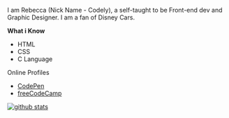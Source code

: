 I am Rebecca (Nick Name - Codely), a self-taught to be Front-end dev and Graphic Designer. I am a fan of Disney Cars.

**What i Know**

- HTML
- CSS
- C Language


Online Profiles
- [CodePen](https://codepen.io/codly)
- [freeCodeCamp](https://www.freecodecamp.org/codely)

[![github stats](https://github-readme-stats.vercel.app/api?username=Codely-F&count_private=true&show_icons=true&theme=algolia&include_all_commits=true&custom_title=My%20GitHub%20Stats)](https://github.com/anuraghazra/github-readme-stats)
